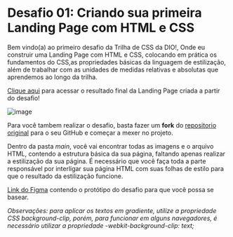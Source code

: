 # Desafio 01: Criando sua primeira Landing Page com HTML e CSS

Bem vindo(a) ao primeiro desafio da Trilha de CSS da DIO!, Onde eu construir uma Landing Page com HTML e CSS, colocando em prática os fundamentos do CSS,as propriedades básicas da linguagem de estilização, além de trabalhar com as unidades de medidas relativas e absolutas que aprendemos ao longo da trilha.

[Clique aqui]() para acessar o resultado final da Landing Page criada a partir do desafio!

![image](https://user-images.githubusercontent.com/55519539/183538055-6cce606c-7d1d-4d15-a4be-ffeb5b37c956.png)

Para você tambem realizar o desafio, basta fazer um **fork** do [repositorio original](https://github.com/digitalinnovationone/trilha-css-desafio-01) para o seu GitHub e começar a mexer no projeto.

Dentro da pasta *main*, você vai encontrar todas as imagens e o arquivo HTML, contendo a estrutura básica da sua página, faltando apenas realizar a estilização da sua página. É necessário que você faça toda a parte responsável por interligar sua página HTML com suas folhas de estilo para que o resultado da estilização funcione.

[Link do Figma](https://www.figma.com/file/3PiokoJj9IhGDnNiWAJbz7/DIO---Desafio-01?node-id=2%3A6) contendo o protótipo do desafio para que você possa se basear.

*Observações: para aplicar os textos em gradiente, utilize a propriedade CSS background-clip, porém, para funcionar em alguns navegadores, é necessário utilizar a propriedade -webkit-background-clip: text;*